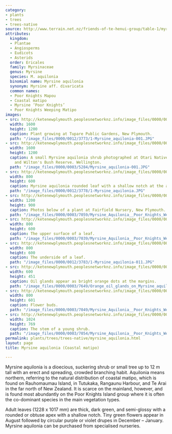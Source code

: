 ```yaml
---
category:
- plants
- trees
- trees-native
source: http://www.terrain.net.nz/friends-of-te-henui-group/table-1/myrsine-aquilonia-coastal-matipo.html
attributes:
  kingdom:
  - Plantae
  - Angiosperms
  - Eudicots
  - Asterids
  order: Ericales
  family: Myrsinaceae
  genus: Myrsine
  species: M. aquilonia
  binomial name: Myrsine aquilonia
  synonym: Myrsine aff. divaricata
  common names:
  - Poor Knights Mapou
  - Coastal matipo
  - Myrsine ‘Poor Knights’
  - Poor Knights Weeping Matipo
images:
- src: http://ketenewplymouth.peoplesnetworknz.info/image_files/0000/0012/3773/1-Myrsine_aquilonia-001.JPG
  width: 1600
  height: 1200
  caption: Plant growing at Tupare Public Gardens, New Plymouth.
  path: "/image_files/0000/0012/3773/1-Myrsine_aquilonia-001.JPG"
- src: http://ketenewplymouth.peoplesnetworknz.info/image_files/0000/0003/5284/Myrsine_aquilonia-001.JPG
  width: 1600
  height: 1200
  caption: A small Myrsine aquilonia shrub photographed at Otari Native Botanic Garden
    and Wilton's Bush Reserve. Wellington.
  path: "/image_files/0000/0003/5284/Myrsine_aquilonia-001.JPG"
- src: http://ketenewplymouth.peoplesnetworknz.info/image_files/0000/0012/3778/1-Myrsine_aquilonia.JPG
  width: 800
  height: 600
  caption: Myrsine aquilonia rounded leaf with a shallow notch at the apex.
  path: "/image_files/0000/0012/3778/1-Myrsine_aquilonia.JPG"
- src: http://ketenewplymouth.peoplesnetworknz.info/image_files/0000/0003/7059/Myrsine_Aquilonia__Poor_Knights_Weeping_matipo_7.JPG
  width: 1200
  height: 900
  caption: Photos below of a plant at Fairfield Nursery, New Plymouth.
  path: "/image_files/0000/0003/7059/Myrsine_Aquilonia__Poor_Knights_Weeping_matipo_7.JPG"
- src: http://ketenewplymouth.peoplesnetworknz.info/image_files/0000/0003/7039/Myrsine_Aquilonia__Poor_Knights_Weeping_matipo-001.JPG
  width: 800
  height: 600
  caption: The upper surface of a leaf.
  path: "/image_files/0000/0003/7039/Myrsine_Aquilonia__Poor_Knights_Weeping_matipo-001.JPG"
- src: http://ketenewplymouth.peoplesnetworknz.info/image_files/0000/0012/3783/1-Myrsine_aquilonia-011.JPG
  width: 800
  height: 600
  caption: The underside of a leaf.
  path: "/image_files/0000/0012/3783/1-Myrsine_aquilonia-011.JPG"
- src: http://ketenewplymouth.peoplesnetworknz.info/image_files/0000/0003/7649/Orange_oil_glands_on_Myrsine_aquilonia_leaf-001.JPG
  width: 600
  height: 451
  caption: Oil glands appear as bright orange dots at the margins.
  path: "/image_files/0000/0003/7649/Orange_oil_glands_on_Myrsine_aquilonia_leaf-001.JPG"
- src: http://ketenewplymouth.peoplesnetworknz.info/image_files/0000/0003/7049/Myrsine_Aquilonia__Poor_Knights_Weeping_matipo-008.JPG
  width: 800
  height: 601
  caption: Flower buds.
  path: "/image_files/0000/0003/7049/Myrsine_Aquilonia__Poor_Knights_Weeping_matipo-008.JPG"
- src: http://ketenewplymouth.peoplesnetworknz.info/image_files/0000/0003/7054/Myrsine_Aquilonia__Poor_Knights_Weeping_matipo-009.JPG
  width: 1024
  height: 769
  caption: The stem of a young shrub.
  path: "/image_files/0000/0003/7054/Myrsine_Aquilonia__Poor_Knights_Weeping_matipo-009.JPG"
permalink: plants/trees/trees-native/myrsine_aquilonia.html
layout: page
title: Myrsine aquilonia (Coastal matipo)

---
```

Myrsine aquilonia is a dioecious, suckering shrub or small tree up to 12 m tall with an erect and spreading, crowded branching habit. Aquilonia means northern, referring to the natural distribution of coastal matipo, which is found on Rauhomaumau Island, in Tutukaka, Rangaunu Harbour, and Te Arai in the far north of New Zealand. It is scarce on the mainland, however, and is found most abundantly on the Poor Knights Island group where it is often the co-dominant species in the main vegetation types. 

Adult leaves (12­28 x 10­17 mm) are thick, dark green, and semi-glossy with a rounded or obtuse apex with a shallow notch. Tiny green flowers appear in August followed by circular purple or violet drupes in December – January.
Myrsine aquilonia can be purchased from specialised nurseries.
